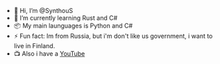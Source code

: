 - 👋 Hi, I’m @SynthouS
- 🌱 I’m currently learning Rust and C#
- 📦 My main launguages is Python and C# 
- ⚡ Fun fact: Im from Russia, but i'm don't like us government, i want to live in Finland.
- 📺 Also i have a [YouTube](https://www.youtube.com/@SynthouS)

<!---
SynthouS/SynthouS is a ✨ special ✨ repository because its `README.md` (this file) appears on your GitHub profile.
--->
